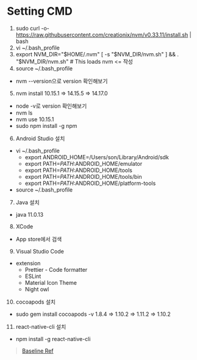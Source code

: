# Setting CMD

1. sudo curl -o- https://raw.githubusercontent.com/creationix/nvm/v0.33.11/install.sh | bash
2. vi ~/.bash_profile
3. export NVM_DIR="$HOME/.nvm"
[ -s "$NVM_DIR/nvm.sh" ] && . "$NVM_DIR/nvm.sh" # This loads nvm <= 작성
4. source ~/.bash_profile
  * nvm --version으로 version 확인해보기
5. nvm install 10.15.1 => 14.15.5 => 14.17.0
  * node -v로 version 확인해보기
  * nvm ls
  * nvm use 10.15.1
  * sudo npm install -g npm
6. Android Studio 설치
  * vi ~/.bash_profile
    * export ANDROID_HOME=/Users/son/Library/Android/sdk
    * export PATH=$PATH:$ANDROID_HOME/emulator
    * export PATH=$PATH:$ANDROID_HOME/tools
    * export PATH=$PATH:$ANDROID_HOME/tools/bin
    * export PATH=$PATH:$ANDROID_HOME/platform-tools
  * source ~/.bash_profile
7. Java 설치
  * java 11.0.13
8. XCode
  * App store에서 검색
9. Visual Studio Code
  * extension
    * Prettier - Code formatter
    * ESLint
    * Material Icon Theme
    * Night owl
10. cocoapods 설치
  * sudo gem install cocoapods -v 1.8.4 => 1.10.2 => 1.11.2 => 1.10.2
11. react-native-cli 설치
  * npm install -g react-native-cli

> [Baseline Ref](https://docs.codemagic.io/specs/versions4/)